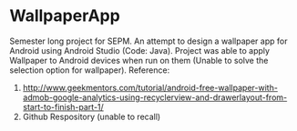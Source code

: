 # WallpaperApp
Semester long project for SEPM. An attempt to design a wallpaper app for Android using Android Studio (Code: Java). 
Project was able to apply Wallpaper to Android devices when run on them (Unable to solve the selection option for wallpaper).
Reference:
 1.  http://www.geekmentors.com/tutorial/android-free-wallpaper-with-admob-google-analytics-using-recyclerview-and-drawerlayout-from-start-to-finish-part-1/
 2.  Github Respository (unable to recall)
